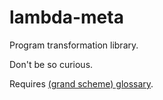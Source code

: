 # lambda-meta
Program transformation library.

Don't be so curious.

Requires [(grand scheme) glossary](https://github.com/plande/grand-scheme).
